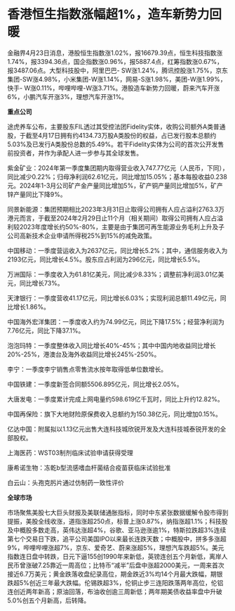 # 香港恒生指数涨幅超1%，造车新势力回暖

金融界4月23日消息，港股恒生指数涨1.02%，报16679.39点，恒生科技指数涨1.74%，报3394.36点，国企指数涨0.96%，报5887.4点，红筹指数涨0.67%，报3487.06点。大型科技股中，阿里巴巴-
SW涨1.24%，腾讯控股涨1.75%，京东集团-SW涨4.98%，小米集团-W涨1.14%，网易-S涨1.98%，美团-W涨1.99%，快手-
W涨0.11%，哔哩哔哩-W涨3.71%。港股造车新势力回暖，蔚来汽车开涨6%，小鹏汽车开涨3%，理想汽车开涨1%。

**重点公司**

途虎养车公布，主要股东FIL透过其受控法团Fidelity实体，收购公司额外A类普通股，于截至4月17日拥有约4134.73万股A类股份的权益，占已发行股本总额约5.03%及已发行A类股份总数的5.49%。若干Fidelity实体为公司的首次公开发售前投资者，并作为承配人进一步参与其全球发售。

紫金矿业：2024年第一季度集团期内取得营业收入747.77亿元（人民币，下同），同比减少0.22%；归母净利润62.61亿元，同比增加15.05%；基本每股收益0.238元。2024年1-3月公司矿产金产量同比增加5%，矿产铜产量同比增加5%，矿产锌产量同比下降9%。

同景新能源：集团预期相比2023年3月31日止取得公司拥有人应占溢利2763.3万港元而言，于截至2024年2月29日止11个月（相关期间）取得公司拥有人应占溢利较2023年度增长约50%-80%，主要是由于集团可再生能源业务毛利上升及子公司高新技术企业申请所得税25%到15%的减免政策。

中国移动：一季度营运收入为2637亿元，同比增长5.2%；其中，通信服务收入为2193亿元，同比增长4.5%。股东应占利润为296亿元，同比增长5.5%。

万洲国际：一季度收入为61.81亿美元，同比减少8.33%；调整前净利润3.01亿美元，同比增长73%。

天津银行：一季度营收41.17亿元，同比增长6.03%；实现利润总额11.49亿元，同比增长1.86%。

中国海外宏洋集团：一季度收入约为74.99亿元，同比下降17.5%；经营净利润为7.76亿元，同比下降37.1%。

泡泡玛特：一季度整体收入同比增长40%-45%；其中中国内地收益同比增长20%-25%，港澳台及海外收益同比增长245%-250%。

李宁：一季度李宁销售点零售流水按年取得低单位数增长。

中国铁建：一季度新签合同额5506.895亿元，同比增长2.05%。

大唐发电：一季度累计完成上网电量约598.619亿千瓦时，同比上升约12.82%。

中国再保险：旗下大地财险原保费收入总额约为150.38亿元，同比增加0.15%。

亿达中国：附属拟以1.13亿元出售大连科技城欣锐开发及大连科技城泰锐开发的全部股权。

上海医药：WST03制剂临床试验申请获得受理

康希诺生物：冻乾b型流感嗜血杆菌结合疫苗获临床试验批准

白云山：头孢克肟片通过仿制药一致性评价

**全球市场**

市场聚焦美股七大巨头财报及美联储通胀指标，同时中东紧张数据缓解令股市得到提振，美股全线收涨，道指涨超250点，标普上涨0.87%，纳指涨超1.1%；科技股及中概股多数走高，英伟达涨超4%，谷歌、亚马逊涨逾1%，特斯拉跌超3%连续第七个交易日下跌，追平公司美国IPO以来最长连跌天数；中概股中，拼多多涨超9%，哔哩哔哩涨超7%，京东、爱奇艺、蔚来涨超5%，理想汽车跌超5%。美元指数连日盘中转跌，日元下逼155创1990年来新低，英镑连创五个月新低，离岸人民币曾涨破7.25靠近一周高位；比特币“减半”后盘中涨超2000美元，一周来首次接近6.7万美元；黄金跌落收盘纪录高位，期金跌近3%均14个月最大跌幅，期银跌超5%创近三年最大跌幅。伦锡跌超3%，伦铜止步三连阳跌落两年高位，伦铝连创近两年新高；原油回落，布油收创逾三周新低；两年期美债收益率盘中升破5.0%创五个月新高，后转降。


